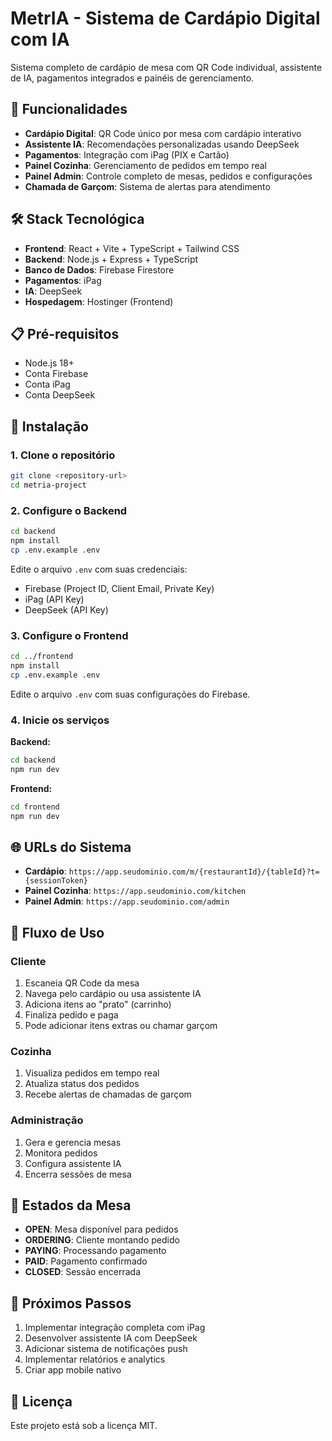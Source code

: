 # MetrIA - Sistema de Cardápio Digital com IA

Sistema completo de cardápio de mesa com QR Code individual, assistente de IA, pagamentos integrados e painéis de gerenciamento.

## 🚀 Funcionalidades

- **Cardápio Digital**: QR Code único por mesa com cardápio interativo
- **Assistente IA**: Recomendações personalizadas usando DeepSeek
- **Pagamentos**: Integração com iPag (PIX e Cartão)
- **Painel Cozinha**: Gerenciamento de pedidos em tempo real
- **Painel Admin**: Controle completo de mesas, pedidos e configurações
- **Chamada de Garçom**: Sistema de alertas para atendimento

## 🛠️ Stack Tecnológica

- **Frontend**: React + Vite + TypeScript + Tailwind CSS
- **Backend**: Node.js + Express + TypeScript
- **Banco de Dados**: Firebase Firestore
- **Pagamentos**: iPag
- **IA**: DeepSeek
- **Hospedagem**: Hostinger (Frontend)

## 📋 Pré-requisitos

- Node.js 18+
- Conta Firebase
- Conta iPag
- Conta DeepSeek

## 🔧 Instalação

### 1. Clone o repositório
```bash
git clone <repository-url>
cd metria-project
```

### 2. Configure o Backend

```bash
cd backend
npm install
cp .env.example .env
```

Edite o arquivo `.env` com suas credenciais:
- Firebase (Project ID, Client Email, Private Key)
- iPag (API Key)
- DeepSeek (API Key)

### 3. Configure o Frontend

```bash
cd ../frontend
npm install
cp .env.example .env
```

Edite o arquivo `.env` com suas configurações do Firebase.

### 4. Inicie os serviços

**Backend:**
```bash
cd backend
npm run dev
```

**Frontend:**
```bash
cd frontend
npm run dev
```

## 🌐 URLs do Sistema

- **Cardápio**: `https://app.seudominio.com/m/{restaurantId}/{tableId}?t={sessionToken}`
- **Painel Cozinha**: `https://app.seudominio.com/kitchen`
- **Painel Admin**: `https://app.seudominio.com/admin`

## 📱 Fluxo de Uso

### Cliente
1. Escaneia QR Code da mesa
2. Navega pelo cardápio ou usa assistente IA
3. Adiciona itens ao "prato" (carrinho)
4. Finaliza pedido e paga
5. Pode adicionar itens extras ou chamar garçom

### Cozinha
1. Visualiza pedidos em tempo real
2. Atualiza status dos pedidos
3. Recebe alertas de chamadas de garçom

### Administração
1. Gera e gerencia mesas
2. Monitora pedidos
3. Configura assistente IA
4. Encerra sessões de mesa

## 🔄 Estados da Mesa

- **OPEN**: Mesa disponível para pedidos
- **ORDERING**: Cliente montando pedido
- **PAYING**: Processando pagamento
- **PAID**: Pagamento confirmado
- **CLOSED**: Sessão encerrada

## 🎯 Próximos Passos

1. Implementar integração completa com iPag
2. Desenvolver assistente IA com DeepSeek
3. Adicionar sistema de notificações push
4. Implementar relatórios e analytics
5. Criar app mobile nativo

## 📄 Licença

Este projeto está sob a licença MIT.